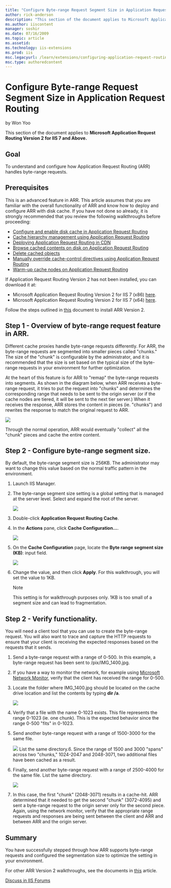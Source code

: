 ```yaml
---
title: "Configure Byte-range Request Segment Size in Application Request Routing | Microsoft Docs"
author: rick-anderson
description: "This section of the document applies to Microsoft Application Request Routing Version 2 for IIS 7 and Above. Goal To understand and configure how Application..."
ms.author: iiscontent
manager: soshir
ms.date: 07/16/2009
ms.topic: article
ms.assetid: 
ms.technology: iis-extensions
ms.prod: iis
msc.legacyurl: /learn/extensions/configuring-application-request-routing-arr/configure-byte-range-request-segment-size-in-application-request-routing
msc.type: authoredcontent
---
```

Configure Byte-range Request Segment Size in Application Request Routing
====================
by Won Yoo

This section of the document applies to **Microsoft Application Request Routing Version 2 for IIS 7 and Above.**

## Goal

To understand and configure how Application Request Routing (ARR) handles byte-range requests.

## Prerequisites

This is an advanced feature in ARR. This article assumes that you are familiar with the overall functionality of ARR and know how to deploy and configure ARR with disk cache. If you have not done so already, it is strongly recommended that you review the following walkthroughs before proceeding:

- [Configure and enable disk cache in Application Request Routing](configure-and-enable-disk-cache-in-application-request-routing.md)
- [Cache hierarchy management using Application Request Routing](cache-hierarchy-management-using-application-request-routing.md)
- [Deploying Application Request Routing in CDN](../installing-application-request-routing-arr/deploying-application-request-routing-in-cdn.md)
- [Browse cached contents on disk on Application Request Routing](browse-cached-contents-on-disk-on-application-request-routing.md)
- [Delete cached objects](delete-cached-objects.md)
- [Manually override cache-control directives using Application Request Routing](manually-override-cache-control-directives-using-application-request-routing.md)
- [Warm-up cache nodes on Application Request Routing](warm-up-cache-nodes-on-application-request-routing.md)

If Application Request Routing Version 2 has not been installed, you can download it at:

- Microsoft Application Request Routing Version 2 for IIS 7 (x86) [here](https://download.microsoft.com/download/4/D/F/4DFDA851-515F-474E-BA7A-5802B3C95101/ARRv2_setup_x86.EXE).
- Microsoft Application Request Routing Version 2 for IIS 7 (x64) [here](https://download.microsoft.com/download/3/4/1/3415F3F9-5698-44FE-A072-D4AF09728390/ARRv2_setup_x64.EXE).

Follow the steps outlined in [this](../installing-application-request-routing-arr/install-application-request-routing-version-2.md) document to install ARR Version 2.

## Step 1 - Overview of byte-range request feature in ARR.

Different cache proxies handle byte-range requests differently. For ARR, the byte-range requests are segmented into smaller pieces called "chunks." The size of the "chunk" is configurable by the administrator, and it is recommended that the size is set based on the typical size of the byte-range requests in your environment for further optimization.

At the heart of this feature is for ARR to "remap" the byte-range requests into segments. As shown in the diagram below, when ARR receives a byte-range request, it tries to put the request into "chunks" and determines the corresponding range that needs to be sent to the origin server (or if the cache nodes are tiered, it will be sent to the next tier server.) When it receives the response, ARR stores the content in pieces (ie. "chunks") and rewrites the response to match the original request to ARR.

![](configure-byte-range-request-segment-size-in-application-request-routing/_static/image1.jpg)

Through the normal operation, ARR would eventually "collect" all the "chunk" pieces and cache the entire content.

## Step 2 - Configure byte-range segment size.

By default, the byte-range segment size is 256KB. The administrator may want to change this value based on the normal traffic pattern in the environment.

1. Launch IIS Manager.
2. The byte-range segment size setting is a global setting that is managed at the server level. Select and expand the root of the server.

    ![](configure-byte-range-request-segment-size-in-application-request-routing/_static/image2.jpg)
3. Double-click **Application Request Routing Cache**.
4. In the **Actions** pane, click **Cache Configuration...**.

    ![](configure-byte-range-request-segment-size-in-application-request-routing/_static/image3.jpg)
5. On the **Cache Configuration** page, locate the **Byte range segment size (KB)**: input field.

    ![](configure-byte-range-request-segment-size-in-application-request-routing/_static/image4.jpg)
6. Change the value, and then click **Apply**. For this walkthrough, you will set the value to 1KB. 

    > [!NOTE]
    > This setting is for walkthrough purposes only. 1KB is too small of a segment size and can lead to fragmentation.

## Step 2 - Verify functionality.

You will need a client tool that you can use to create the byte-range request. You will also want to trace and capture the HTTP requests to ensure that your client is receiving the expected responses based on the requests that it sends.

1. Send a byte-range request with a range of 0-500. In this example, a byte-range request has been sent to /pix/IMG\_1400.jpg.
2. If you have a way to monitor the network, for example using [Microsoft Network Monitor](https://www.microsoft.com/downloads/details.aspx?FamilyID=983b941d-06cb-4658-b7f6-3088333d062f&amp;displaylang=en), verify that the client has received the range for 0-500.
3. Locate the folder where IMG\_1400.jpg should be located on the cache drive location and list the contents by typing **dir /a**.

    [![](configure-byte-range-request-segment-size-in-application-request-routing/_static/image6.jpg)](configure-byte-range-request-segment-size-in-application-request-routing/_static/image5.jpg)
4. Verify that a file with the name 0-1023 exists. This file represents the range 0-1023 (ie. one chunk). This is the expected behavior since the range 0-500 "fits" in 0-1023.
5. Send another byte-range request with a range of 1500-3000 for the same file.

    ![](configure-byte-range-request-segment-size-in-application-request-routing/_static/image7.jpg)
List the same directory.6. Since the range of 1500 and 3000 "spans" across two "chunks," 1024-2047 and 2048-3071, two additional files have been cached as a result.
7. Finally, send another byte-range request with a range of 2500-4000 for the same file. List the same directory.

    ![](configure-byte-range-request-segment-size-in-application-request-routing/_static/image8.jpg)
8. In this case, the first "chunk" (2048-3071) results in a cache-hit. ARR determined that it needed to get the second "chunk" (3072-4095) and sent a byte-range request to the origin server only for the second piece. Again, using the network monitor, verify that the appropriate range requests and responses are being sent between the client and ARR and between ARR and the origin server.

## Summary

You have successfully stepped through how ARR supports byte-range requests and configured the segmentation size to optimize the setting in your environment.

For other ARR Version 2 walkthroughs, see the documents in [this](../planning-for-arr/application-request-routing-version-2-overview.md) article.
  
  
[Discuss in IIS Forums](https://forums.iis.net/1154.aspx)